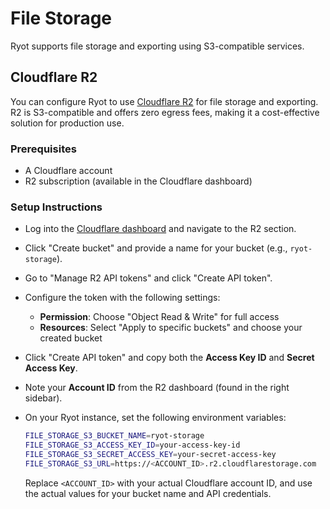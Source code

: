 # File Storage

Ryot supports file storage and exporting using S3-compatible services.

## Cloudflare R2

You can configure Ryot to use [Cloudflare R2](https://developers.cloudflare.com/r2/) for
file storage and exporting. R2 is S3-compatible and offers zero egress fees, making it a
cost-effective solution for production use.

### Prerequisites

- A Cloudflare account
- R2 subscription (available in the Cloudflare dashboard)

### Setup Instructions

- Log into the [Cloudflare dashboard](https://dash.cloudflare.com/) and navigate to the R2
  section.
- Click "Create bucket" and provide a name for your bucket (e.g., `ryot-storage`).
- Go to "Manage R2 API tokens" and click "Create API token".
- Configure the token with the following settings:
  - **Permission**: Choose "Object Read & Write" for full access
  - **Resources**: Select "Apply to specific buckets" and choose your created bucket
- Click "Create API token" and copy both the **Access Key ID** and **Secret Access Key**.
- Note your **Account ID** from the R2 dashboard (found in the right sidebar).
- On your Ryot instance, set the following environment variables:

    ```sh
    FILE_STORAGE_S3_BUCKET_NAME=ryot-storage
    FILE_STORAGE_S3_ACCESS_KEY_ID=your-access-key-id
    FILE_STORAGE_S3_SECRET_ACCESS_KEY=your-secret-access-key
    FILE_STORAGE_S3_URL=https://<ACCOUNT_ID>.r2.cloudflarestorage.com
    ```

  Replace `<ACCOUNT_ID>` with your actual Cloudflare account ID, and use the actual values for your bucket name and API credentials.
